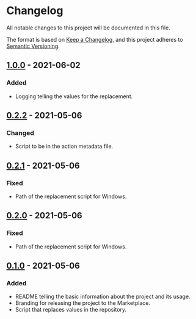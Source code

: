# Changelog

All notable changes to this project will be documented in this file.

The format is based on [Keep a Changelog](https://keepachangelog.com), and this project adheres to [Semantic Versioning](https://semver.org).

## [1.0.0] - 2021-06-02

### Added

- Logging telling the values for the replacement.

## [0.2.2] - 2021-05-06

### Changed

- Script to be in the action metadata file.

## [0.2.1] - 2021-05-06

### Fixed

- Path of the replacement script for Windows.

## [0.2.0] - 2021-05-06

### Fixed

- Path of the replacement script for Windows.

## [0.1.0] - 2021-05-06

### Added

- README telling the basic information about the project and its usage.
- Branding for releasing the project to the Marketplace.
- Script that replaces values in the repository.

[unreleased]: https://github.com/visiosto/replace-value/compare/v1.0.0...HEAD
[1.0.0]: https://github.com/visiosto/replace-value/compare/v0.2.2...v1.0.0
[0.2.2]: https://github.com/visiosto/replace-value/compare/v0.2.1...v0.2.2
[0.2.1]: https://github.com/visiosto/replace-value/compare/v0.2.0...v0.2.1
[0.2.0]: https://github.com/visiosto/replace-value/compare/v0.1.0...v0.2.0
[0.1.0]: https://github.com/visiosto/replace-value/releases/tag/0.1.0
